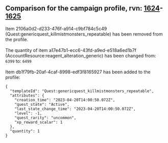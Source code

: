## Comparison for the campaign profile, rvn: [1624](https://github.com/PRO100KatYT/FortniteProfileRevisions/tree/main/profiles/campaign/1624%20campaign.json)-[1625](https://github.com/PRO100KatYT/FortniteProfileRevisions/tree/main/profiles/campaign/1625%20campaign.json)

Item 2106a0d2-d233-476f-a914-c9bf784c5c49 (Quest:genericquest_killmistmonsters_repeatable) has been removed from the profile.
<br><br>
The quantity of item a17e47b1-ecc6-43fd-a9ed-e518a6ed1b7f (AccountResource:reagent_alteration_generic) has been changed from: `6399` to: `6499`
<br><br>
Item db1f79fb-20af-4caf-8998-edf3f8165927 has been added to the profile:

```
{
  "templateId": "Quest:genericquest_killmistmonsters_repeatable",
  "attributes": {
    "creation_time": "2023-04-20T14:00:50.072Z",
    "quest_state": "Active",
    "last_state_change_time": "2023-04-20T14:00:50.072Z",
    "level": -1,
    "quest_rarity": "uncommon",
    "xp_reward_scalar": 1
  },
  "quantity": 1
}
```

<br><br>
